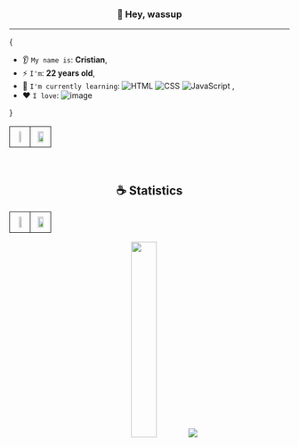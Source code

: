 <h3 align="center">👋 Hey, wassup</h3>

------------

{  

* 👂 `My name is`: **Cristian**,
* ⚡ `I'm`: **22 years old**,
* 🌱 `I'm currently learning`: <img alt="HTML" src="https://img.shields.io/badge/HTML-E34F26.svg?logo=html5&logoColor=white"> <img alt="CSS" src="https://img.shields.io/badge/CSS-1572B6.svg?logo=css3&logoColor=white"> <img alt="JavaScript" src="https://img.shields.io/badge/JavaScript-F7DF1E.svg?logo=javascript&logoColor=black"> ,
* ❤️ `I love`: ![image](https://img.shields.io/badge/F1-E10600.svg?&logo=F1&logoColor=white)

}


<table style="border-collapse: collapse; width: 100%; margin-left: auto; margin-right: auto;">
  <tr>
    <td style="border: 1px solid; text-align: left; padding: 8px; text-align:center;"> <center><img height="40%" width="auto" src ="https://spotify-github-profile.vercel.app/api/view?uid=223arjkxkysohw4c6pfetcori&cover_image=true&theme=default&show_offline=false&background_color=121212&interchange=true&bar_color=53b14f&bar_color_cover=true"></center>  </td>
    <td style="border: 1px solid; text-align: left; padding: 8px; text-align:center;"> <img height="70%" width="auto" src ="https://lanyard.cnrad.dev/api/450083541997584386?idleMessage=xao%20pescao.&showDisplayName=true&hideStatus=false&hideProfile=false&hideActivity=false">  </td>
  </tr>
</table>

<br/>

<h2 align="center">☕ Statistics</h2>

<table style="border-collapse: collapse; width: 100%; margin-left: auto; margin-right: auto;">
  <tr>
    <td style="border: 1px solid; text-align: left; padding: 8px; text-align:center;"> <img height="50%" width="auto" src ="https://github-readme-stats.vercel.app/api?username=krzzlpzz&count_private=true&show_icons=true&theme=apprentice">  </td>
    <td style="border: 1px solid; text-align: left; padding: 8px; text-align:center;"> <img height="70%" width="auto" src ="https://github-readme-stats.vercel.app/api/top-langs/?username=krzzlpzz&hide_progress=false&layout=compact&theme=apprentice">  </td>
  </tr>
</table>

<p align="center">
  <img src ="https://github-readme-streak-stats.herokuapp.com?user=krzzlpzz&theme=highcontrast&hide_border=true&locale=es&fire=EB5454" height="30%" width="auto">

  <img src="https://github-profile-trophy.vercel.app/?username=krzzlpzz&theme=tokyonight"/>
</p>
